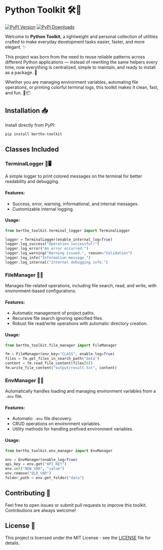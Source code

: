 # Python Toolkit 🛠️🐍

[![PyPI Version](https://img.shields.io/pypi/v/bertho-toolkit.svg)](https://pypi.org/project/bertho-toolkit/)
[![PyPI Downloads](https://static.pepy.tech/badge/bertho-toolkit)](https://pepy.tech/projects/bertho-toolkit)

Welcome to **Python Toolkit**, a lightweight and personal collection of utilities crafted to make everyday development tasks easier, faster, and more elegant. ✨

This project was born from the need to reuse reliable patterns across different Python applications — instead of rewriting the same helpers every time, now everything is centralized, simple to maintain, and ready to install as a package. 🚀

Whether you are managing environment variables, automating file operations, or printing colorful terminal logs, this toolkit makes it clean, fast, and fun. 💬📦

## Installation 📥

Install directly from PyPI:

```bash
pip install bertho-toolkit
```

## Classes Included

### TerminalLogger 🎨🖥️

A simple logger to print colored messages on the terminal for better readability and debugging.

#### Features:
- Success, error, warning, informational, and internal messages.
- Customizable internal logging.

#### Usage:
```python
from bertho_toolkit.terminal_logger import TerminalLogger

logger = TerminalLogger(enable_internal_log=True)
logger.log_success("Operation successful!")
logger.log_error("An error occurred.")
logger.log_warning("Warning issued.", reason="Validation")
logger.log_info("Information message.")
logger.log_internal("Internal debugging info.")
```

### FileManager 📂📝

Manages file-related operations, including file search, read, and write, with environment-based configurations.

#### Features:
- Automatic management of project paths.
- Recursive file search ignoring specified files.
- Robust file read/write operations with automatic directory creation.

#### Usage:
```python
from bertho_toolkit.file_manager import FileManager

fm = FileManager(env_key="CLASS", enable_log=True)
files = fm.get_files_in_search_path("data")
content = fm.read_file_content(files[0])
fm.write_file_content("output/result.txt", content)
```

### EnvManager 🌿🔧

Automatically handles loading and managing environment variables from a `.env` file.

#### Features:
- Automatic `.env` file discovery.
- CRUD operations on environment variables.
- Utility methods for handling prefixed environment variables.

#### Usage:
```python
from bertho_toolkit.env_manager import EnvManager

env = EnvManager(enable_log=True)
api_key = env.get("API_KEY")
env.set("NEW_VAR", "value")
env.remove("OLD_VAR")
folder_path = env.get_folder("data")
```

## Contributing 🤝

Feel free to open issues or submit pull requests to improve this toolkit. Contributions are always welcome!

## License 📄

This project is licensed under the MIT License - see the [LICENSE](LICENSE) file for details.

